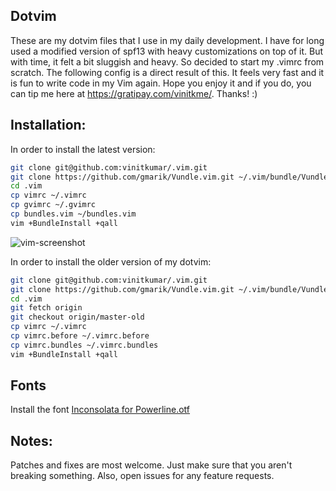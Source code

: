 ## Dotvim

These are my dotvim files that I use in my daily development. I have for long used a modified version of
spf13 with heavy customizations on top of it. But with time, it felt a bit sluggish and heavy. So decided
to start my .vimrc from scratch. The following config is a direct result of this. It feels very fast and it
is fun to write code in my Vim again. Hope you enjoy it and if you do, you can tip me here at https://gratipay.com/vinitkme/. Thanks! :)

## Installation:

In order to install the latest version:

```sh
git clone git@github.com:vinitkumar/.vim.git
git clone https://github.com/gmarik/Vundle.vim.git ~/.vim/bundle/Vundle.vim
cd .vim
cp vimrc ~/.vimrc
cp gvimrc ~/.gvimrc
cp bundles.vim ~/bundles.vim
vim +BundleInstall +qall
```

![vim-screenshot](https://cldup.com/Mn3RzywYbL.png)

In order to install the older version of my dotvim:

```sh
git clone git@github.com:vinitkumar/.vim.git
git clone https://github.com/gmarik/Vundle.vim.git ~/.vim/bundle/Vundle.vim
cd .vim
git fetch origin
git checkout origin/master-old
cp vimrc ~/.vimrc
cp vimrc.before ~/.vimrc.before
cp vimrc.bundles ~/.vimrc.bundles
vim +BundleInstall +qall
```

## Fonts

Install the font [Inconsolata for Powerline.otf](https://github.com/powerline/fonts/raw/master/Inconsolata/Inconsolata%20for%20Powerline.otf)

## Notes:

Patches and fixes are most welcome. Just make sure that you aren't breaking something. Also, open issues
for any feature requests.
